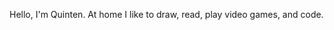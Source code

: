 Hello, I'm Quinten. 
At home I like to draw, read, play video games, and code. 

<!---
RedMercury06/RedMercury06 is a ✨ special ✨ repository because its `README.md` (this file) appears on your GitHub profile.
You can click the Preview link to take a look at your changes.
--->
